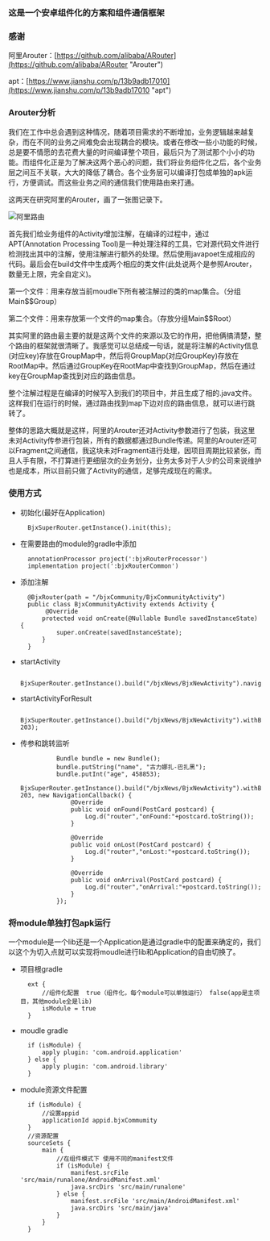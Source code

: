 ### 这是一个安卓组件化的方案和组件通信框架 ###

### 感谢 ###
阿里Arouter：[https://github.com/alibaba/ARouter](https://github.com/alibaba/ARouter "Arouter")

apt：[https://www.jianshu.com/p/13b9adb17010](https://www.jianshu.com/p/13b9adb17010 "apt")

### Arouter分析 ###

我们在工作中总会遇到这种情况，随着项目需求的不断增加，业务逻辑越来越复杂，而在不同的业务之间难免会出现耦合的模块。或者在修改一些小功能的时候，总是要不情愿的去花费大量的时间编译整个项目，最后只为了测试那个小小的功能。而组件化正是为了解决这两个恶心的问题，我们将业务组件化之后，各个业务层之间互不关联，大大的降低了耦合。各个业务层可以编译打包成单独的apk运行，方便调试。而这些业务之间的通信我们使用路由来打通。

这两天在研究阿里的Arouter，画了一张图记录下。

![阿里路由](https://raw.githubusercontent.com/workertao/acode_router/master/img/arouter.jpg)

首先我们给业务组件的Activity增加注解，在编译的过程中，通过APT(Annotation Processing Tool)是一种处理注释的工具，它对源代码文件进行检测找出其中的注解，使用注解进行额外的处理。然后使用javapoet生成相应的代码。最后会在build文件中生成两个相应的类文件(此处说两个是参照Arouter，数量无上限，完全自定义)。

第一个文件：用来存放当前moudle下所有被注解过的类的map集合。（分组Main$$Group）

第二个文件：用来存放第一个文件的map集合。（存放分组Main$$Root）

其实阿里的路由最主要的就是这两个文件的来源以及它的作用，把他俩搞清楚，整个路由的框架就很清晰了。我感觉可以总结成一句话，就是将注解的Activity信息(对应key)存放在GroupMap中，然后将GroupMap(对应GroupKey)存放在RootMap中。然后通过GroupKey在RootMap中查找到GroupMap，然后在通过key在GroupMap查找到对应的路由信息。

整个注解过程是在编译的时候写入到我们的项目中，并且生成了相的.java文件。这样我们在运行的时候，通过路由找到map下边对应的路由信息，就可以进行跳转了。

整体的思路大概就是这样，阿里的Arouter还对Activity参数进行了包装，我这里未对Activity传参进行包装，所有的数据都通过Bundle传递。阿里的Arouter还可以Fragment之间通信，我这块未对Fragment进行处理，因项目周期比较紧张，而且人手有限，不打算进行更细层次的业务划分，业务太多对于人少的公司来说维护也是成本，所以目前只做了Activity的通信，足够完成现在的需求。


### 使用方式 ###

- 初始化(最好在Application)

		BjxSuperRouter.getInstance().init(this);

- 在需要路由的module的gradle中添加

	    annotationProcessor project(':bjxRouterProcessor')
	    implementation project(':bjxRouterCommon')

- 添加注解
		
		@BjxRouter(path = "/bjxCommunity/BjxCommunityActivity")
		public class BjxCommunityActivity extends Activity {
			 @Override
    		protected void onCreate(@Nullable Bundle savedInstanceState) {
        		super.onCreate(savedInstanceState);
    		}
		}

- startActivity

		BjxSuperRouter.getInstance().build("/bjxNews/BjxNewActivity").navigation(BjxCommunityActivity.this);

- startActivityForResult
		
		  BjxSuperRouter.getInstance().build("/bjxNews/BjxNewActivity").withBundle(bundle).navigation(BjxCommunityActivity.this, 203);

- 传参和跳转监听

			    Bundle bundle = new Bundle();
                bundle.putString("name", "古力娜扎-巴扎黑");
                bundle.putInt("age", 458853);
                BjxSuperRouter.getInstance().build("/bjxNews/BjxNewActivity").withBundle(bundle).navigation(BjxCommunityActivity.this, 203, new NavigationCallback() {
                    @Override
                    public void onFound(PostCard postcard) {
                        Log.d("router","onFound:"+postcard.toString());
                    }

                    @Override
                    public void onLost(PostCard postcard) {
                        Log.d("router","onLost:"+postcard.toString());
                    }

                    @Override
                    public void onArrival(PostCard postcard) {
                        Log.d("router","onArrival:"+postcard.toString());
                    }
                });

### 将module单独打包apk运行 ###

一个module是一个lib还是一个Application是通过gradle中的配置来确定的，我们以这个为切入点就可以实现将moudle进行lib和Application的自由切换了。

- 项目根gradle
 
	 	ext {
	        //组件化配置  true（组件化，每个module可以单独运行） false(app是主项目，其他module全是lib)
	        isModule = true
	    }

- moudle gradle

	
		if (isModule) {
		    apply plugin: 'com.android.application'
		} else {
		    apply plugin: 'com.android.library'
		}

- module资源文件配置


        if (isModule) {
            //设置appid
            applicationId appid.bjxCommumity
        }
        //资源配置
        sourceSets {
            main {
                //在组件模式下 使用不同的manifest文件
                if (isModule) {
                    manifest.srcFile 'src/main/runalone/AndroidManifest.xml'
                    java.srcDirs 'src/main/runalone'
                } else {
                    manifest.srcFile 'src/main/AndroidManifest.xml'
                    java.srcDirs 'src/main/java'
                }
            }
        }
